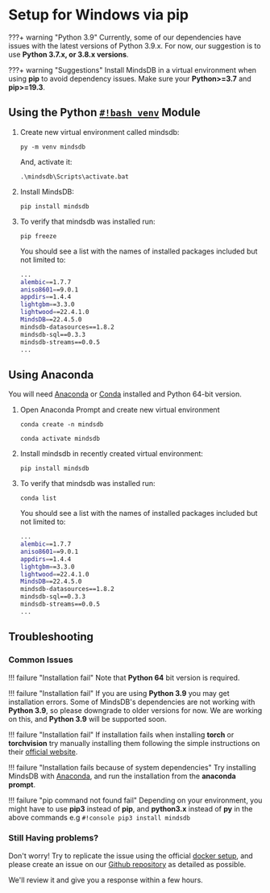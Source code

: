 # Setup for Windows via pip

???+ warning "Python 3.9"
    Currently, some of our dependencies have issues with the latest versions of Python 3.9.x. For now, our suggestion is to use **Python 3.7.x, or 3.8.x versions**.

???+ warning "Suggestions"
    Install MindsDB in a virtual environment when using **pip** to avoid dependency issues. Make sure your **Python>=3.7** and **pip>=19.3**.

## Using the Python [`#!bash venv`](https://docs.python.org/3/library/venv.html) Module

1. Create new virtual environment called mindsdb:

    ```console
    py -m venv mindsdb
    ```

    And, activate it:

    ```console
    .\mindsdb\Scripts\activate.bat
    ```

2. Install MindsDB:

    ```console
    pip install mindsdb
    ```

3. To verify that mindsdb was installed run:

    ```console
    pip freeze
    ```

    You should see a list with the names of installed packages included but not limited to:

    ```bash
    ...
    alembic==1.7.7
    aniso8601==9.0.1
    appdirs==1.4.4
    lightgbm==3.3.0
    lightwood==22.4.1.0
    MindsDB==22.4.5.0
    mindsdb-datasources==1.8.2
    mindsdb-sql==0.3.3
    mindsdb-streams==0.0.5
    ...
    ```

## Using Anaconda

You will need [Anaconda](https://www.anaconda.com/products/individual) or [Conda](https://conda.io/projects/conda/en/latest/index.html)
installed and Python 64-bit version.

1. Open Anaconda Prompt and create new virtual environment 

    ```console
    conda create -n mindsdb
    ```

    ```console
    conda activate mindsdb
    ```

2. Install mindsdb in recently created virtual environment:

    ```console
    pip install mindsdb
    ```

3. To verify that mindsdb was installed run:

    ```console
    conda list
    ```

    You should see a list with the names of installed packages included but not limited to:

    ```bash
    ...
    alembic==1.7.7
    aniso8601==9.0.1
    appdirs==1.4.4
    lightgbm==3.3.0
    lightwood==22.4.1.0
    MindsDB==22.4.5.0
    mindsdb-datasources==1.8.2
    mindsdb-sql==0.3.3
    mindsdb-streams==0.0.5
    ...
    ```

## Troubleshooting

### Common Issues

!!! failure "Installation fail"
    Note that **Python 64** bit version is required.

!!! failure "Installation fail"
    If you are using **Python 3.9** you may get installation errors. Some of MindsDB's dependencies are not working with **Python 3.9**, so please downgrade to older versions for now. We are working on this, and **Python 3.9** will be supported soon.

!!! failure "Installation fail"
    If installation fails when installing **torch** or **torchvision** try manually installing them following the simple instructions on their [official website](https://pytorch.org/get-started/locally/).

!!! failure "Installation fails because of system dependencies"
    Try installing MindsDB with [Anaconda](https://www.anaconda.com/products/individual), and run the installation from the **anaconda prompt**.

!!! failure "pip command not found fail"
    Depending on your environment, you might have to use **pip3** instead of **pip**, and **python3.x** instead of **py** in the above commands e.g `#!console pip3 install mindsdb`

### Still Having problems?

Don't worry! Try to replicate the issue using the official [docker setup](/setup/self-hosted/docker/), and please create an issue on our [Github repository](https://github.com/mindsdb/mindsdb/issues) as detailed as possible.

We'll review it and give you a response within a few hours.
